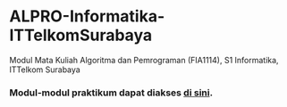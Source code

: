 # ALPRO-Informatika-ITTelkomSurabaya
Modul Mata Kuliah Algoritma dan Pemrograman (FIA1114), S1 Informatika, ITTelkom Surabaya

### Modul-modul praktikum dapat diakses [di sini](https://github.com/fzl-22/ALPRO-Informatika-ITTelkomSurabaya/wiki).
